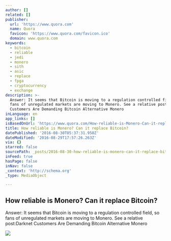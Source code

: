 ```yaml
---
author: []
related: []
publisher:
  url: 'https://www.quora.com'
  name: Quora
  favicon: 'https://www.quora.com/favicon.ico'
  domain: www.quora.com
keywords:
  - bitcoin
  - reliable
  - jedi
  - monero
  - sith
  - asic
  - replace
  - fpga
  - cryptocurrency
  - exchange
description: >-
  Answer: It seems that Bitcoin is moving to a regulation controlled field, so
  fans of unregulated markets are moving to Monero. See a relative post:Darknet
  Customers Are Demanding Bitcoin Alternative Monero
inLanguage: en
app_links: []
isBasedOnUrl: 'https://www.quora.com/How-reliable-is-Monero-Can-it-replace-Bitcoin'
title: How reliable is Monero? Can it replace Bitcoin?
datePublished: '2016-08-30T05:37:31.950Z'
dateModified: '2016-08-29T17:57:26.263Z'
via: {}
starred: false
sourcePath: _posts/2016-08-30-how-reliable-is-monero-can-it-replace-bitcoin.md
inFeed: true
hasPage: false
inNav: false
_context: 'http://schema.org'
_type: MediaObject

---
```

<article style=""><h1>How reliable is Monero? Can it replace Bitcoin?</h1><p>Answer: It seems that Bitcoin is moving to a regulation controlled field, so fans of unregulated markets are moving to Monero. See a relative post:Darknet Customers Are Demanding Bitcoin Alternative Monero</p><img src="https://qph.ec.quoracdn.net/main-thumb-t-3544-200-DDa210tdHWnSwW0GbWfobW5lRxdVxTS3.jpeg" /></article>